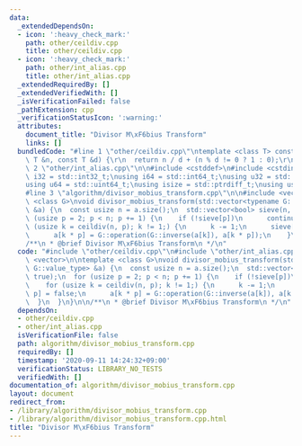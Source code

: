 ```yaml
---
data:
  _extendedDependsOn:
  - icon: ':heavy_check_mark:'
    path: other/ceildiv.cpp
    title: other/ceildiv.cpp
  - icon: ':heavy_check_mark:'
    path: other/int_alias.cpp
    title: other/int_alias.cpp
  _extendedRequiredBy: []
  _extendedVerifiedWith: []
  _isVerificationFailed: false
  _pathExtension: cpp
  _verificationStatusIcon: ':warning:'
  attributes:
    document_title: "Divisor M\xF6bius Transform"
    links: []
  bundledCode: "#line 1 \"other/ceildiv.cpp\"\ntemplate <class T> constexpr T ceildiv(const\
    \ T &n, const T &d) {\r\n  return n / d + (n % d != 0 ? 1 : 0);\r\n}\r\n#line\
    \ 2 \"other/int_alias.cpp\"\n\n#include <cstddef>\n#include <cstdint>\n\nusing\
    \ i32 = std::int32_t;\nusing i64 = std::int64_t;\nusing u32 = std::uint32_t;\n\
    using u64 = std::uint64_t;\nusing isize = std::ptrdiff_t;\nusing usize = std::size_t;\n\
    #line 3 \"algorithm/divisor_mobius_transform.cpp\"\n\n#include <vector>\n\ntemplate\
    \ <class G>\nvoid divisor_mobius_transform(std::vector<typename G::value_type>\
    \ &a) {\n  const usize n = a.size();\n  std::vector<bool> sieve(n, true);\n  for\
    \ (usize p = 2; p < n; p += 1) {\n    if (!sieve[p])\n      continue;\n    for\
    \ (usize k = ceildiv(n, p); k != 1;) {\n      k -= 1;\n      sieve[k * p] = false;\n\
    \      a[k * p] = G::operation(G::inverse(a[k]), a[k * p]);\n    }\n  }\n}\n\n\
    /**\n * @brief Divisor M\xF6bius Transform\n */\n"
  code: "#include \"other/ceildiv.cpp\"\n#include \"other/int_alias.cpp\"\n\n#include\
    \ <vector>\n\ntemplate <class G>\nvoid divisor_mobius_transform(std::vector<typename\
    \ G::value_type> &a) {\n  const usize n = a.size();\n  std::vector<bool> sieve(n,\
    \ true);\n  for (usize p = 2; p < n; p += 1) {\n    if (!sieve[p])\n      continue;\n\
    \    for (usize k = ceildiv(n, p); k != 1;) {\n      k -= 1;\n      sieve[k *\
    \ p] = false;\n      a[k * p] = G::operation(G::inverse(a[k]), a[k * p]);\n  \
    \  }\n  }\n}\n\n/**\n * @brief Divisor M\xF6bius Transform\n */\n"
  dependsOn:
  - other/ceildiv.cpp
  - other/int_alias.cpp
  isVerificationFile: false
  path: algorithm/divisor_mobius_transform.cpp
  requiredBy: []
  timestamp: '2020-09-11 14:24:32+09:00'
  verificationStatus: LIBRARY_NO_TESTS
  verifiedWith: []
documentation_of: algorithm/divisor_mobius_transform.cpp
layout: document
redirect_from:
- /library/algorithm/divisor_mobius_transform.cpp
- /library/algorithm/divisor_mobius_transform.cpp.html
title: "Divisor M\xF6bius Transform"
---
```

